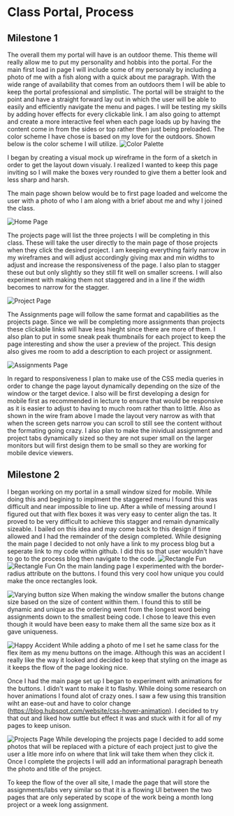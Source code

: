 # Class Portal, Process
## Milestone 1

The overall them my portal will have is an outdoor theme. This theme will really allow me to put my personality and hobbis into the portal. For the main first load in page I will include some of my personaly by including a photo of me with a fish along with a quick about me paragraph. With the wide range of availability that comes from an outdoors them I will be able to keep the portal professional and simplistic. The portal will be straight to the point and have a straight forward lay out in which the user will be able to easily and efficiently navigate the menu and pages. I will be testing my skills by adding hover effects for every clickable link. I am also going to attempt and create a more interactive feel when each page loads up by having the content come in from the sides or top rather then just being preloaded. The color scheme I have chose is based on my love for the outdoors. Shown below is the color scheme I will utilize.
![Color Palette](ColorPalette.png "Color Palette")

I began by creating a visual mock up wireframe in the form of a sketch in order to get the layout down visualy. I realized I wanted to keep this page inviting so I will make the boxes very rounded to give them a better look and less sharp and harsh.

The main page shown below would be to first page loaded and welcome the user with a photo of who I am along with a brief about me and why I joined the class.

![Home Page](Homepage.jpg "Home Page")

The projects page will list the three projects I will be completing in this class. These will take the user directly to the main page of those projects when they click the desired project. I am keeping everything fairly narrow in my wireframes and will adjust accordingly giving max and min widths to adjust and increase the responsiveness of the page. I also plan to stagger these out but only slightly so they still fit well on smaller screens. I will also experiment with making them not staggered and in a line if the width becomes to narrow for the stagger.

![Project Page](projectsPage.jpg "Project Page")

The Assignments page will follow the same format and capabilities as the projects page. Since we will be completing more assignments than projects these clickable links will have less hieght since there are more of them. I also plan to put in some sneak peak thumbnails for each project to keep the page interesting and show the user a preview of the project. This design also gives me room to add a description to each project or assignment.

![Assignments Page](assignmentsPage.jpg "Assignments Page")

In regard to responsiveness I plan to make use of the CSS media queries in order to change the page layout dynamically depending on the size of the window or the target device. I also will be first developing a design for mobile first as recommended in lecture to ensure that would be responsive as it is easier to adjust to having to much room rather than to little. Also as shown in the wire fram above I made the layout very narrow as with that when the screen gets narrow you can scroll to still see the content without the formating going crazy. I also plan to make the inividual assignment and project tabs dynamically sized so they are not super small on the larger monitors but will first design them to be small so they are working for mobile device viewers.


## Milestone 2

I began working on my portal in a small window sized for mobile. While doing this and begining to implment the staggered menu I found this was difficult and near impossible to line up. After a while of messing around I figured out that with flex boxes it was very easy to center align the tas. It proved to be very difficult to achieve this stagger and remain dynamically sizeable. I bailed on this idea and may come back to this design if time allowed and I had the remainder of the design completed. While designing the main page I decided to not only have a link to my process blog but a seperate link to my code within github. I did this so that user wouldn't have to go to the process blog then navigate to the code. 
![Rectangle Fun](rectangleManip.png "Rectangle Fun")
![Rectangle Fun](rectangle.png "Rectangle Fun")
On the main landing page I experimented with the border-radius attribute on the buttons. I found this very cool how unique you could make the once rectangles look.

![Varying button size](differentSizeButton.png "Varying Button Size")
When making the window smaller the butons change size based on the size of content within them. I found this to still be dynamic and unique as the ordering went from the longest word being assignments down to the smallest being code. I chose to leave this even though it would have been easy to make them all the same size box as it gave uniqueness. 

![Happy Accident](happyAccident.png "Happy Accident")
While adding a photo of me I set he same class for the flex item as my menu buttons on the image. Although this was an accident I really like the way it looked and decided to keep that styling on the image as it keeps the flow of the page looking nice.

Once I had the main page set up I began to experiment with animations for the buttons. I didn't want to make it to flashy. While doing some research on hover animations I found alot of crazy ones. I saw a few using this transition wiht an ease-out and have to color change (https://blog.hubspot.com/website/css-hover-animation). I decided to try that out and liked how suttle but effect it was and stuck with it for all of my pages to keep unison.


![Projects Page](projectsPage.png "Projects Page")
While developing the projects page I decided to add some photos that will be replaced with a picture of each project just to give the user a litle more info on where that link will take them when they click it. Once I complete the projects I will add an informational paragraph beneath the photo and title of the project.

To keep the flow of the over all site, I made the page that will store the assignments/labs very similar so that it is a flowing UI between the two pages that are only seperated by scope of the work being a month long project or a week long assignment.